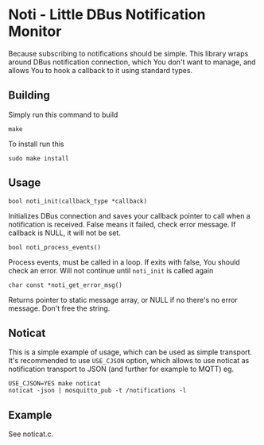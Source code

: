 # Noti - Little DBus Notification Monitor

Because subscribing to notifications should be simple. This library wraps around DBus notification
connection, which You don't want to manage, and allows You to hook a callback to it using standard
types.

## Building

Simply run this command to build

    make

To install run this

    sudo make install

## Usage

    bool noti_init(callback_type *callback)

Initializes DBus connection and saves your callback pointer to call when a notification is received.
False means it failed, check error message. If callback is NULL, it will not be set.

    bool noti_process_events()

Process events, must be called in a loop. If exits with false, You should check an error. Will not
continue until `noti_init` is called again

    char const *noti_get_error_msg()

Returns pointer to static message array, or NULL if no there's no error message. Don't free the
string.

## Noticat

This is a simple example of usage, which can be used as simple transport. It's recommended to use
`USE_CJSON` option, which allows to use noticat as notification transport to JSON (and further for
example to MQTT) eg.

    USE_CJSON=YES make noticat
    noticat -json | mosquitto_pub -t /notifications -l

## Example

See noticat.c.
